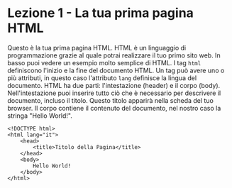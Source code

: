 # Lezione 1 - La tua prima pagina HTML

Questo è la tua prima pagina HTML. HTML è un linguaggio di programmazione grazie al quale potrai realizzare il tuo primo sito web. In basso puoi vedere un esempio molto semplice di HTML. I tag `html` definiscono l'inizio e la fine del documento HTML. Un tag può avere uno o più attributi, in questo caso l'attributo `lang` definisce la lingua del documento. HTML ha due parti: l'intestazione (header) e il corpo (body). Nell'intestazione puoi inserire tutto ciò che è necessario per descrivere il documento, incluso il titolo. Questo titolo apparirà nella scheda del tuo browser. Il corpo contiene il contenuto del documento, nel nostro caso la stringa "Hello World!".

```
<!DOCTYPE html>
<html lang="it">
    <head>
        <title>Titolo della Pagina</title>
    </head>
    <body>
        Hello World!
    </body>
</html>
```
